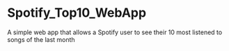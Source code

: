 # Spotify_Top10_WebApp
A simple web app that allows a Spotify user to see their 10 most listened to songs of the last month
